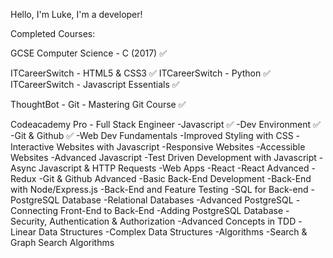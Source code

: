 Hello, I'm Luke, I'm a developer!

Completed Courses:

GCSE Computer Science - C (2017)       ✅

ITCareerSwitch - HTML5 & CSS3          ✅
ITCareerSwitch - Python                ✅
ITCareerSwitch - Javascript Essentials ✅

ThoughtBot - Git
    - Mastering Git Course             ✅

Codeacademy Pro - Full Stack Engineer
    -Javascript                        ✅
    -Dev Environment                   ✅
    -Git & Github                      ✅
    -Web Dev Fundamentals
    -Improved Styling with CSS
    -Interactive Websites with Javascript
    -Responsive Websites
    -Accessible Websites
    -Advanced Javascript
    -Test Driven Development with Javascript
    -Async Javascript & HTTP Requests
    -Web Apps
    -React
    -React Advanced
    -Redux
    -Git & Github Advanced
    -Basic Back-End Development
    -Back-End with Node/Express.js
    -Back-End and Feature Testing
    -SQL for Back-end
    -PostgreSQL Database
    -Relational Databases
    -Advanced PostgreSQL
    -Connecting Front-End to Back-End
    -Adding PostgreSQL Database
    -Security, Authentication & Authorization
    -Advanced Concepts in TDD
    -Linear Data Structures
    -Complex Data Structures
    -Algorithms
    -Search & Graph Search Algorithms